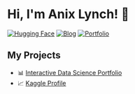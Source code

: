 

# Hi, I'm Anix Lynch! 👋

[![Hugging Face](https://img.shields.io/badge/HuggingFace-%23f36307.svg?logo=huggingface&logoColor=white)](https://huggingface.co/anixlynch)
[![Blog](https://img.shields.io/badge/Hashnode-Blog-blue?logo=hashnode)](https://anixblog.hashnode.dev)
[![Portfolio](https://img.shields.io/badge/Data%20Science-Portfolio-brightgreen)](https://www.datascienceportfol.io/anixlynch)

## My Projects
- 📊 [Interactive Data Science Portfolio](https://huggingface.co/anixlynch)
- 📈 [Kaggle Profile](https://www.kaggle.com/anixlynch)

